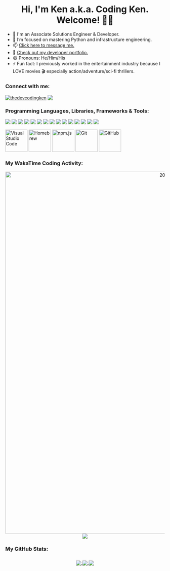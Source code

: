 <meta name="google-site-verification" content="FscKtGNr9FhtKO7F6JX0py_fleDaenj827Abbb02SE8" />

<h1 align="center">Hi, I'm Ken a.k.a. Coding Ken. Welcome! 👋🏾</h1>

- 🔭 I'm an Associate Solutions Engineer & Developer.
- 🌱 I’m focused on mastering Python and infrastructure engineering. 
- 📫 [Click here to message me.](https://linktr.ee/TheDevCodingKen)
- 👀 [Check out my developer portfolio.](https://codingken.dev/)
- 😄 Pronouns: He/Him/His
- ⚡ Fun fact: I previously worked in the entertainment industry because I LOVE movies 🎬 especially action/adventure/sci-fi thrillers.

### Connect with me:
<p align="left">
 <a href="https://linkedin.com/in/thedevcodingken" target="_blank">
  <img align="center" src="https://img.shields.io/badge/linkedin-%230077B5.svg?&style=for-the-badge&logo=linkedin&logoColor=white" alt="thedevcodingken" /></a>
 <a href="https://twitter.com/thedevcodingken" target="_blank">
  <img align="center" src="https://img.shields.io/badge/Twitter-1DA1F2?style=for-the-badge&logo=twitter&logoColor=white"></a>
</p>

### Programming Languages, Libraries, Frameworks & Tools:
<p>
 <img src="https://img.shields.io/badge/Markdown-000000?style=for-the-badge&logo=markdown&logoColor=white" />
 <img src="https://img.shields.io/badge/HTML5-E34F26?style=for-the-badge&logo=html5&logoColor=white" />
 <img src="https://img.shields.io/badge/CSS3-1572B6?style=for-the-badge&logo=css3&logoColor=white" />
 <img src="https://img.shields.io/badge/Sass-CC6699?style=for-the-badge&logo=sass&logoColor=white" />
 <img src="https://img.shields.io/badge/Bootstrap-563D7C?style=for-the-badge&logo=bootstrap&logoColor=white" />
 <img src="https://img.shields.io/badge/Python-3776AB?style=for-the-badge&logo=python&logoColor=white" />
 <img src="https://img.shields.io/badge/JavaScript-323330?style=for-the-badge&logo=javascript&logoColor=F7DF1E" />
 <img src="https://img.shields.io/badge/jQuery-0769AD?style=for-the-badge&logo=jquery&logoColor=white" />
 <img src="https://img.shields.io/badge/Node.js-43853D?style=for-the-badge&logo=node.js&logoColor=white" />
 <img src="https://img.shields.io/badge/Express.js-000000?style=for-the-badge&logo=express&logoColor=white" />
 <img src="https://img.shields.io/badge/React-20232A?style=for-the-badge&logo=react&logoColor=61DAFB" />
 <img src="https://img.shields.io/badge/Webpack-8DD6F9?style=for-the-badge&logo=Webpack&logoColor=white" />
 <img src="https://img.shields.io/badge/Babel-F9DC3E?style=for-the-badge&logo=babel&logoColor=white" />
 <img src="https://img.shields.io/badge/eslint-3A33D1?style=for-the-badge&logo=eslint&logoColor=white" />
 <img src="https://img.shields.io/badge/prettier-1A2C34?style=for-the-badge&logo=prettier&logoColor=F7BA3E" />
</p>

<p>
 <a href="https://code.visualstudio.com/" target="_blank" rel="noreferrer"> <img src="https://cdn.jsdelivr.net/gh/devicons/devicon/icons/vscode/vscode-original-wordmark.svg" alt="Visual Studio Code" width="70" height="70"/></a>
 <a href="https://brew.sh/" target="_blank" rel="noreferrer"> <img src="https://brew.sh/assets/img/homebrew-256x256.png" alt="Homebrew" width="70" height="70"/></a>
 <a href="https://www.npmjs.com/" target="_blank" rel="noreferrer"> <img src="https://cdn.jsdelivr.net/gh/devicons/devicon/icons/npm/npm-original-wordmark.svg" alt="npm.js" width="70" height="70"/></a>
 <a href="https://git-scm.com/" target="_blank" rel="noreferrer"> <img src="https://cdn.jsdelivr.net/gh/devicons/devicon/icons/git/git-original-wordmark.svg"
  alt="Git" width="70" height="70"/></a>
 <a href="https://github.com/" target="_blank" rel="noreferrer"> <img src="https://cdn.jsdelivr.net/gh/devicons/devicon/icons/github/github-original-wordmark.svg" alt="GitHub" width="70" height="70"/></a>
</p>

### My WakaTime Coding Activity:
<p align="center">
 <img width="1143" alt="2022 WakaTime Code Stats" src="https://user-images.githubusercontent.com/93670654/213935701-4fcca73a-37a5-46bf-becb-0e12bd7f93ce.png">
 <img src="https://wakatime.com/share/@TheDevCodingKen/f0de46e6-ee9b-4e0c-93a9-9d20e5de02ed.svg">
</p>

### My GitHub Stats:

<h3 align="center">
<a href="https://github.com/TheDevCodingKen/github-readme-stats">
  <img align="center" src="https://github-readme-stats.thedevcodingken.vercel.app/api?username=TheDevCodingKen&theme=algolia&show_icons=true)" />
  <img align="center" src="https://streak-stats.demolab.com/?user=TheDevCodingKen&theme=algolia"/>
  <img align="center" src="https://github-readme-stats.thedevcodingken.vercel.app/api/top-langs/?username=TheDevCodingKen&layout=compact&theme=algolia" />
</a>
</h3>
